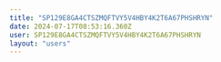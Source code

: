 ```yaml
---
title: "SP129E8GA4CTSZMQFTVY5V4HBY4K2T6A67PHSHRYN"
date: 2024-07-17T08:53:16.360Z
user: SP129E8GA4CTSZMQFTVY5V4HBY4K2T6A67PHSHRYN
layout: "users"
---
```

    
